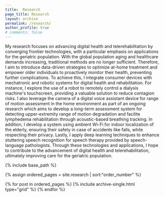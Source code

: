 ```yaml
---
title:  Research
page_title: Research
layout: archive
permalink: /research/
author_profile: true
# comments: false
---
```


My research focuses on advancing digital health and telerehabilitation by converging frontier technologies, with a particular emphasis on applications for the geriatric population. With the global population aging and healthcare demands increasing, traditional methods are no longer sufficient. Therefore, I aim to introduce data-driven strategies to optimize at-home treatment and empower older individuals to proactively monitor their health, preventing further complications. To achieve this, I integrate consumer devices with mechatronic and robotic systems for digital health and rehabilitation. For instance, I explore the use of a robot to remotely control a dialysis machine's touchscreen, providing a valuable solution to reduce contagion risks. I also leverage the camera of a digital voice assistant device for range of motion assessment in the home environment as part of an ongoing research which aims to develop a long-term assessment system for detecting upper-extremity range of motion degradation and facilite lymphedema rehabilitation through acoustic-based breathing tracking. In addition, I develop a system using ambient Wi-Fi for indoor localization of the elderly, ensuring their safety in case of accidents like falls, while respecting their privacy. Lastly, I apply deep learning techniques to enhance stuttering speech recognition for speech therapy provided by speech-language pathologists. Through these technologies and applications, I hope to contribute to the advancement of digital health and telerehabilitation, ultimately improving care for the geriatric population.

<nbsp>

{% include base_path %}

{% assign ordered_pages = site.research | sort:"order_number" %}

{% for post in ordered_pages %}
  {% include archive-single.html type="grid" %}
{% endfor %}

